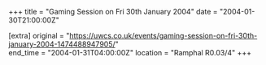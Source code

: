 +++
title = "Gaming Session on Fri 30th January 2004"
date = "2004-01-30T21:00:00Z"

[extra]
original = "https://uwcs.co.uk/events/gaming-session-on-fri-30th-january-2004-1474488947905/"    
end_time = "2004-01-31T04:00:00Z"
location = "Ramphal R0.03/4"
+++



